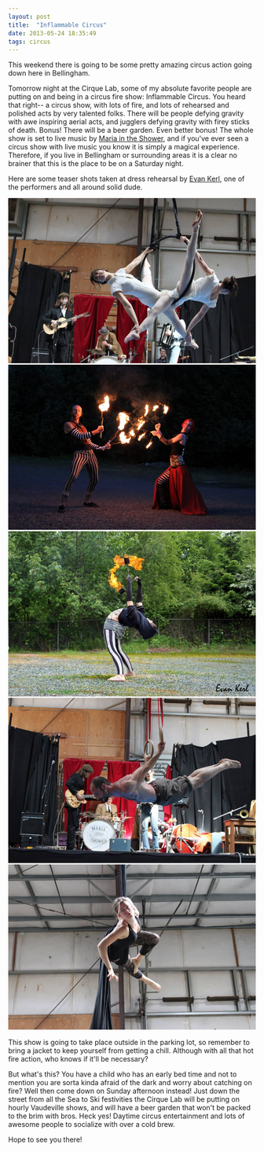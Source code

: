 ```yaml
---
layout: post
title:  "Inflammable Circus"
date: 2013-05-24 18:35:49
tags: circus
---
```


This weekend there is going to be some pretty amazing circus action going down here in Bellingham.

Tomorrow night at the Cirque Lab, some of my absolute favorite people are putting on and being in a circus fire show: Inflammable Circus. You heard that right-- a circus show, with lots of fire, and lots of rehearsed and polished acts by very talented folks. There will be people defying gravity with awe inspiring aerial acts, and jugglers defying gravity with firey sticks of death. Bonus! There will be a beer garden. Even better bonus! The whole show is set to live music by [Maria in the Shower](http://www.mariaintheshower.com/), and if you've ever seen a circus show with live music you know it is simply a magical experience. Therefore, if you live in Bellingham or surrounding areas it is a clear no brainer that this is the place to be on a Saturday night.

Here are some teaser shots taken at dress rehearsal by [Evan Kerl](https://www.facebook.com/EvanKerl), one of the performers and all around solid dude.

![calliopecircus](/uploads/2013/05/calliopecircus.jpg)
![chipp-clair](/uploads/2013/05/chipp-clair.jpg)
![firepoi](/uploads/2013/05/firepoi.jpg)
![greg](/uploads/2013/05/greg.jpg)
![kayla](/uploads/2013/05/kayla.jpg)

This show is going to take place outside in the parking lot, so remember to bring a jacket to keep yourself from getting a chill. Although with all that hot fire action, who knows if it'll be necessary?

But what's this? You have a child who has an early bed time and not to mention you are sorta kinda afraid of the dark and worry about catching on fire? Well then come down on Sunday afternoon instead! Just down the street from all the Sea to Ski festivities the Cirque Lab will be putting on hourly Vaudeville shows, and will have a beer garden that won't be packed to the brim with bros. Heck yes! Daytime circus entertainment and lots of awesome people to socialize with over a cold brew.

Hope to see you there!
